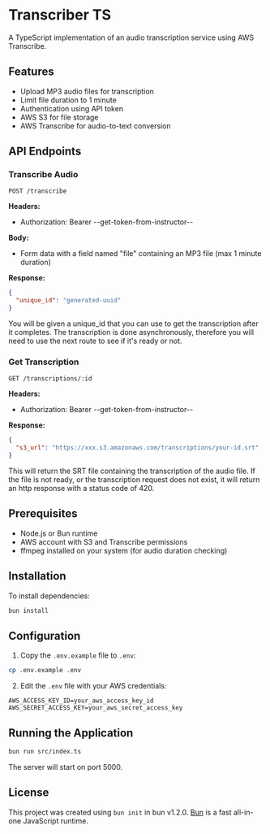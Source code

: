 # Transcriber TS

A TypeScript implementation of an audio transcription service using AWS Transcribe.

## Features

- Upload MP3 audio files for transcription
- Limit file duration to 1 minute
- Authentication using API token
- AWS S3 for file storage
- AWS Transcribe for audio-to-text conversion

## API Endpoints

### Transcribe Audio

```
POST /transcribe
```

**Headers:**

- Authorization: Bearer --get-token-from-instructor--

**Body:**

- Form data with a field named "file" containing an MP3 file (max 1 minute duration)

**Response:**

```json
{
  "unique_id": "generated-uuid"
}
```

You will be given a unique_id that you can use to get the transcription after it completes. The transcription is done asynchronously, therefore you will need to use the next route to see if it's ready or not.

### Get Transcription

```
GET /transcriptions/:id
```

**Headers:**

- Authorization: Bearer --get-token-from-instructor--

**Response:**

```json
{
  "s3_url": "https://xxx.s3.amazonaws.com/transcriptions/your-id.srt"
}
```

This will return the SRT file containing the transcription of the audio file. If the file is not ready, or the transcription request does not exist, it will return an http response with a status code of 420.

## Prerequisites

- Node.js or Bun runtime
- AWS account with S3 and Transcribe permissions
- ffmpeg installed on your system (for audio duration checking)

## Installation

To install dependencies:

```bash
bun install
```

## Configuration

1. Copy the `.env.example` file to `.env`:

```bash
cp .env.example .env
```

2. Edit the `.env` file with your AWS credentials:

```
AWS_ACCESS_KEY_ID=your_aws_access_key_id
AWS_SECRET_ACCESS_KEY=your_aws_secret_access_key
```

## Running the Application

```bash
bun run src/index.ts
```

The server will start on port 5000.

## License

This project was created using `bun init` in bun v1.2.0. [Bun](https://bun.sh) is a fast all-in-one JavaScript runtime.
